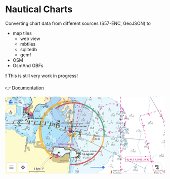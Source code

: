 # Nautical Charts

Converting chart data from different sources (S57-ENC, GeoJSON) to

- map tiles
  - web view
  - mbtiles
  - sqlitedb
  - gemf
- OSM
- OsmAnd OBFs

:exclamation: This is still very work in progress!

:point_right: [Documentation](http://waddenzee.duckdns.org/download/)

![example map](docs/img/raster.png)
